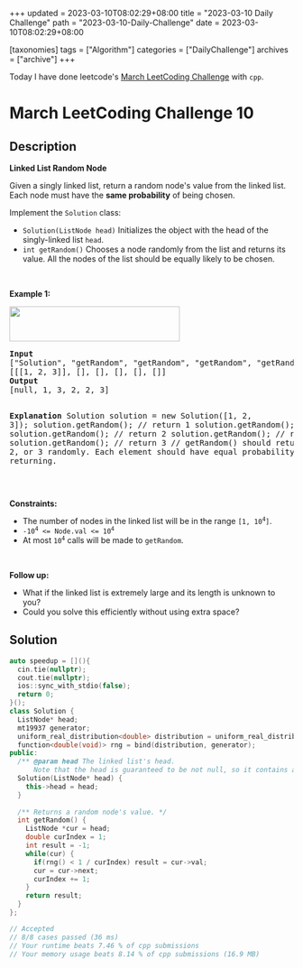 +++
updated = 2023-03-10T08:02:29+08:00
title = "2023-03-10 Daily Challenge"
path = "2023-03-10-Daily-Challenge"
date = 2023-03-10T08:02:29+08:00

[taxonomies]
tags = ["Algorithm"]
categories = ["DailyChallenge"]
archives = ["archive"]
+++

Today I have done leetcode's [March LeetCoding Challenge](https://leetcode.com/problems/linked-list-random-node/) with `cpp`.

<!-- more -->

# March LeetCoding Challenge 10

## Description

**Linked List Random Node**

<p>Given a singly linked list, return a random node&#39;s value from the linked list. Each node must have the <strong>same probability</strong> of being chosen.</p>

<p>Implement the <code>Solution</code> class:</p>

<ul>
	<li><code>Solution(ListNode head)</code> Initializes the object with the head of the singly-linked list <code>head</code>.</li>
	<li><code>int getRandom()</code> Chooses a node randomly from the list and returns its value. All the nodes of the list should be equally likely to be chosen.</li>
</ul>

<p>&nbsp;</p>
<p><strong class="example">Example 1:</strong></p>
<img alt="" src="https://assets.leetcode.com/uploads/2021/03/16/getrand-linked-list.jpg" style="width: 302px; height: 62px;" />
<pre>
<strong>Input</strong>
[&quot;Solution&quot;, &quot;getRandom&quot;, &quot;getRandom&quot;, &quot;getRandom&quot;, &quot;getRandom&quot;, &quot;getRandom&quot;]
[[[1, 2, 3]], [], [], [], [], []]
<strong>Output</strong>
[null, 1, 3, 2, 2, 3]

<strong>Explanation</strong>
Solution solution = new Solution([1, 2, 3]);
solution.getRandom(); // return 1
solution.getRandom(); // return 3
solution.getRandom(); // return 2
solution.getRandom(); // return 2
solution.getRandom(); // return 3
// getRandom() should return either 1, 2, or 3 randomly. Each element should have equal probability of returning.
</pre>

<p>&nbsp;</p>
<p><strong>Constraints:</strong></p>

<ul>
	<li>The number of nodes in the linked list will be in the range <code>[1, 10<sup>4</sup>]</code>.</li>
	<li><code>-10<sup>4</sup> &lt;= Node.val &lt;= 10<sup>4</sup></code></li>
	<li>At most <code>10<sup>4</sup></code> calls will be made to <code>getRandom</code>.</li>
</ul>

<p>&nbsp;</p>
<p><strong>Follow up:</strong></p>

<ul>
	<li>What if the linked list is extremely large and its length is unknown to you?</li>
	<li>Could you solve this efficiently without using extra space?</li>
</ul>


## Solution

``` cpp
auto speedup = [](){
  cin.tie(nullptr);
  cout.tie(nullptr);
  ios::sync_with_stdio(false);
  return 0;
}();
class Solution {
  ListNode* head;
  mt19937 generator;
  uniform_real_distribution<double> distribution = uniform_real_distribution<double>(0.0, 1.0);
  function<double(void)> rng = bind(distribution, generator);
public:
  /** @param head The linked list's head.
      Note that the head is guaranteed to be not null, so it contains at least one node. */
  Solution(ListNode* head) {
    this->head = head;
  }
  
  /** Returns a random node's value. */
  int getRandom() {
    ListNode *cur = head;
    double curIndex = 1;
    int result = -1;
    while(cur) {
      if(rng() < 1 / curIndex) result = cur->val;
      cur = cur->next;
      curIndex += 1;
    }
    return result;
  }
};

// Accepted
// 8/8 cases passed (36 ms)
// Your runtime beats 7.46 % of cpp submissions
// Your memory usage beats 8.14 % of cpp submissions (16.9 MB)
```
